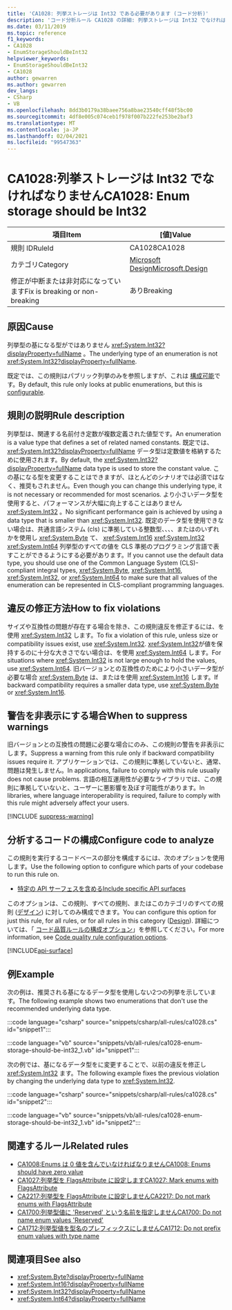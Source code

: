 ```yaml
---
title: 'CA1028: 列挙ストレージは Int32 である必要があります (コード分析)'
description: 'コード分析ルール CA1028 の詳細: 列挙ストレージは Int32 でなければなりません'
ms.date: 03/11/2019
ms.topic: reference
f1_keywords:
- CA1028
- EnumStorageShouldBeInt32
helpviewer_keywords:
- EnumStorageShouldBeInt32
- CA1028
author: gewarren
ms.author: gewarren
dev_langs:
- CSharp
- VB
ms.openlocfilehash: 8dd3b0179a38baee756a8bae23540cff48f5bc00
ms.sourcegitcommit: 4df8e005c074ceb1f978f007b222fe253be2baf3
ms.translationtype: MT
ms.contentlocale: ja-JP
ms.lasthandoff: 02/04/2021
ms.locfileid: "99547363"
---
```

# <a name="ca1028-enum-storage-should-be-int32"></a><span data-ttu-id="b0b22-103">CA1028:列挙ストレージは Int32 でなければなりません</span><span class="sxs-lookup"><span data-stu-id="b0b22-103">CA1028: Enum storage should be Int32</span></span>

| <span data-ttu-id="b0b22-104">項目</span><span class="sxs-lookup"><span data-stu-id="b0b22-104">Item</span></span>                                     | <span data-ttu-id="b0b22-105">[値]</span><span class="sxs-lookup"><span data-stu-id="b0b22-105">Value</span></span>            |
|------------------------------------------|------------------|
| <span data-ttu-id="b0b22-106">規則 ID</span><span class="sxs-lookup"><span data-stu-id="b0b22-106">RuleId</span></span>                                   | <span data-ttu-id="b0b22-107">CA1028</span><span class="sxs-lookup"><span data-stu-id="b0b22-107">CA1028</span></span>           |
| <span data-ttu-id="b0b22-108">カテゴリ</span><span class="sxs-lookup"><span data-stu-id="b0b22-108">Category</span></span>                                 | [<span data-ttu-id="b0b22-109">Microsoft Design</span><span class="sxs-lookup"><span data-stu-id="b0b22-109">Microsoft.Design</span></span>](design-warnings.md) |
| <span data-ttu-id="b0b22-110">修正が中断または非対応になっています</span><span class="sxs-lookup"><span data-stu-id="b0b22-110">Fix is breaking or non-breaking</span></span> | <span data-ttu-id="b0b22-111">あり</span><span class="sxs-lookup"><span data-stu-id="b0b22-111">Breaking</span></span>         |

## <a name="cause"></a><span data-ttu-id="b0b22-112">原因</span><span class="sxs-lookup"><span data-stu-id="b0b22-112">Cause</span></span>

<span data-ttu-id="b0b22-113">列挙型の基になる型がではありません <xref:System.Int32?displayProperty=fullName> 。</span><span class="sxs-lookup"><span data-stu-id="b0b22-113">The underlying type of an enumeration is not <xref:System.Int32?displayProperty=fullName>.</span></span>

<span data-ttu-id="b0b22-114">既定では、この規則はパブリック列挙のみを参照しますが、これは [構成可能](#configure-code-to-analyze)です。</span><span class="sxs-lookup"><span data-stu-id="b0b22-114">By default, this rule only looks at public enumerations, but this is [configurable](#configure-code-to-analyze).</span></span>

## <a name="rule-description"></a><span data-ttu-id="b0b22-115">規則の説明</span><span class="sxs-lookup"><span data-stu-id="b0b22-115">Rule description</span></span>

<span data-ttu-id="b0b22-116">列挙型は、関連する名前付き定数が複数定義された値型です。</span><span class="sxs-lookup"><span data-stu-id="b0b22-116">An enumeration is a value type that defines a set of related named constants.</span></span> <span data-ttu-id="b0b22-117">既定では、 <xref:System.Int32?displayProperty=fullName> データ型は定数値を格納するために使用されます。</span><span class="sxs-lookup"><span data-stu-id="b0b22-117">By default, the <xref:System.Int32?displayProperty=fullName> data type is used to store the constant value.</span></span> <span data-ttu-id="b0b22-118">この基になる型を変更することはできますが、ほとんどのシナリオでは必須ではなく、推奨もされません。</span><span class="sxs-lookup"><span data-stu-id="b0b22-118">Even though you can change this underlying type, it is not necessary or recommended for most scenarios.</span></span> <span data-ttu-id="b0b22-119">より小さいデータ型を使用すると、パフォーマンスが大幅に向上することはありません <xref:System.Int32> 。</span><span class="sxs-lookup"><span data-stu-id="b0b22-119">No significant performance gain is achieved by using a data type that is smaller than <xref:System.Int32>.</span></span> <span data-ttu-id="b0b22-120">既定のデータ型を使用できない場合は、共通言語システム (cls) に準拠している整数型、、、、またはのいずれかを使用し <xref:System.Byte> て、 <xref:System.Int16> <xref:System.Int32> <xref:System.Int64> 列挙型のすべての値を CLS 準拠のプログラミング言語で表すことができるようにする必要があります。</span><span class="sxs-lookup"><span data-stu-id="b0b22-120">If you cannot use the default data type, you should use one of the Common Language System (CLS)-compliant integral types, <xref:System.Byte>, <xref:System.Int16>, <xref:System.Int32>, or <xref:System.Int64> to make sure that all values of the enumeration can be represented in CLS-compliant programming languages.</span></span>

## <a name="how-to-fix-violations"></a><span data-ttu-id="b0b22-121">違反の修正方法</span><span class="sxs-lookup"><span data-stu-id="b0b22-121">How to fix violations</span></span>

<span data-ttu-id="b0b22-122">サイズや互換性の問題が存在する場合を除き、この規則違反を修正するには、を使用 <xref:System.Int32> します。</span><span class="sxs-lookup"><span data-stu-id="b0b22-122">To fix a violation of this rule, unless size or compatibility issues exist, use <xref:System.Int32>.</span></span> <span data-ttu-id="b0b22-123"><xref:System.Int32>が値を保持するのに十分な大きさでない場合は、を使用 <xref:System.Int64> します。</span><span class="sxs-lookup"><span data-stu-id="b0b22-123">For situations where <xref:System.Int32> is not large enough to hold the values, use <xref:System.Int64>.</span></span> <span data-ttu-id="b0b22-124">旧バージョンとの互換性のためにより小さいデータ型が必要な場合 <xref:System.Byte> は、またはを使用 <xref:System.Int16> します。</span><span class="sxs-lookup"><span data-stu-id="b0b22-124">If backward compatibility requires a smaller data type, use <xref:System.Byte> or <xref:System.Int16>.</span></span>

## <a name="when-to-suppress-warnings"></a><span data-ttu-id="b0b22-125">警告を非表示にする場合</span><span class="sxs-lookup"><span data-stu-id="b0b22-125">When to suppress warnings</span></span>

<span data-ttu-id="b0b22-126">旧バージョンとの互換性の問題に必要な場合にのみ、この規則の警告を非表示にします。</span><span class="sxs-lookup"><span data-stu-id="b0b22-126">Suppress a warning from this rule only if backward compatibility issues require it.</span></span> <span data-ttu-id="b0b22-127">アプリケーションでは、この規則に準拠していないと、通常、問題は発生しません。</span><span class="sxs-lookup"><span data-stu-id="b0b22-127">In applications, failure to comply with this rule usually does not cause problems.</span></span> <span data-ttu-id="b0b22-128">言語の相互運用性が必要なライブラリでは、この規則に準拠していないと、ユーザーに悪影響を及ぼす可能性があります。</span><span class="sxs-lookup"><span data-stu-id="b0b22-128">In libraries, where language interoperability is required, failure to comply with this rule might adversely affect your users.</span></span>

[!INCLUDE [suppress-warning](../../../../includes/code-analysis/suppress-warning.md)]

## <a name="configure-code-to-analyze"></a><span data-ttu-id="b0b22-129">分析するコードの構成</span><span class="sxs-lookup"><span data-stu-id="b0b22-129">Configure code to analyze</span></span>

<span data-ttu-id="b0b22-130">この規則を実行するコードベースの部分を構成するには、次のオプションを使用します。</span><span class="sxs-lookup"><span data-stu-id="b0b22-130">Use the following option to configure which parts of your codebase to run this rule on.</span></span>

- [<span data-ttu-id="b0b22-131">特定の API サーフェスを含める</span><span class="sxs-lookup"><span data-stu-id="b0b22-131">Include specific API surfaces</span></span>](#include-specific-api-surfaces)

<span data-ttu-id="b0b22-132">このオプションは、この規則、すべての規則、またはこのカテゴリのすべての規則 ([デザイン](design-warnings.md)) に対してのみ構成できます。</span><span class="sxs-lookup"><span data-stu-id="b0b22-132">You can configure this option for just this rule, for all rules, or for all rules in this category ([Design](design-warnings.md)).</span></span> <span data-ttu-id="b0b22-133">詳細については、「 [コード品質ルールの構成オプション](../code-quality-rule-options.md)」を参照してください。</span><span class="sxs-lookup"><span data-stu-id="b0b22-133">For more information, see [Code quality rule configuration options](../code-quality-rule-options.md).</span></span>

[!INCLUDE[api-surface](~/includes/code-analysis/api-surface.md)]

## <a name="example"></a><span data-ttu-id="b0b22-134">例</span><span class="sxs-lookup"><span data-stu-id="b0b22-134">Example</span></span>

<span data-ttu-id="b0b22-135">次の例は、推奨される基になるデータ型を使用しない2つの列挙を示しています。</span><span class="sxs-lookup"><span data-stu-id="b0b22-135">The following example shows two enumerations that don't use the recommended underlying data type.</span></span>

:::code language="csharp" source="snippets/csharp/all-rules/ca1028.cs" id="snippet1":::

:::code language="vb" source="snippets/vb/all-rules/ca1028-enum-storage-should-be-int32_1.vb" id="snippet1":::

<span data-ttu-id="b0b22-136">次の例では、基になるデータ型をに変更することで、以前の違反を修正し <xref:System.Int32> ます。</span><span class="sxs-lookup"><span data-stu-id="b0b22-136">The following example fixes the previous violation by changing the underlying data type to <xref:System.Int32>.</span></span>

:::code language="csharp" source="snippets/csharp/all-rules/ca1028.cs" id="snippet2":::

:::code language="vb" source="snippets/vb/all-rules/ca1028-enum-storage-should-be-int32_1.vb" id="snippet2":::

## <a name="related-rules"></a><span data-ttu-id="b0b22-137">関連するルール</span><span class="sxs-lookup"><span data-stu-id="b0b22-137">Related rules</span></span>

- [<span data-ttu-id="b0b22-138">CA1008:Enums は 0 値を含んでいなければなりません</span><span class="sxs-lookup"><span data-stu-id="b0b22-138">CA1008: Enums should have zero value</span></span>](ca1008.md)
- [<span data-ttu-id="b0b22-139">CA1027:列挙型を FlagsAttribute に設定します</span><span class="sxs-lookup"><span data-stu-id="b0b22-139">CA1027: Mark enums with FlagsAttribute</span></span>](ca1027.md)
- [<span data-ttu-id="b0b22-140">CA2217:列挙型を FlagsAttribute に設定しません</span><span class="sxs-lookup"><span data-stu-id="b0b22-140">CA2217: Do not mark enums with FlagsAttribute</span></span>](ca2217.md)
- [<span data-ttu-id="b0b22-141">CA1700:列挙型値に 'Reserved' という名前を指定しません</span><span class="sxs-lookup"><span data-stu-id="b0b22-141">CA1700: Do not name enum values 'Reserved'</span></span>](ca1700.md)
- [<span data-ttu-id="b0b22-142">CA1712:列挙型値を型名のプレフィックスにしません</span><span class="sxs-lookup"><span data-stu-id="b0b22-142">CA1712: Do not prefix enum values with type name</span></span>](ca1712.md)

## <a name="see-also"></a><span data-ttu-id="b0b22-143">関連項目</span><span class="sxs-lookup"><span data-stu-id="b0b22-143">See also</span></span>

- <xref:System.Byte?displayProperty=fullName>
- <xref:System.Int16?displayProperty=fullName>
- <xref:System.Int32?displayProperty=fullName>
- <xref:System.Int64?displayProperty=fullName>
